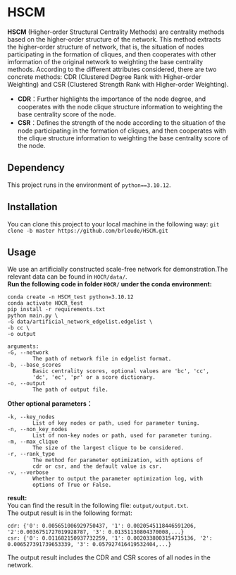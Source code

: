 # HSCM
**HSCM** (Higher-order Structural Centrality Methods) are centrality methods based on the higher-order structure of the network. This method extracts the higher-order structure of network, that is, the situation of nodes participating in the formation of cliques, and then cooperates with other imformation of the original network to weighting the base centrality methods. According to the different attributes considered, there are two concrete methods: CDR (Clustered Degree Rank with Higher-order Weighting) and CSR (Clustered Strength Rank with Higher-order Weighting).  
- **CDR**：Further highlights the importance of the node degree, and cooperates with the node clique structure information to weighting the base centrality score of the node.  
- **CSR**：Defines the strength of the node according to the situation of the node participating in the formation of cliques, and then cooperates with the clique structure information to weighting the base centrality score of the node.
## Dependency
This project runs in the environment of `python==3.10.12`.
## Installation
You can clone this project to your local machine in the following way:
`git clone -b master https://github.com/brleude/HSCM.git`
## Usage
We use an artificially constructed scale-free network for demonstration.The relevant data can be found in `HOCR/data/`.<br>**Run the following code in folder `HOCR/`  under the conda environment:**

```
conda create -n HSCM_test python=3.10.12
conda activate HOCR_test
pip install -r requirements.txt
python main.py \
-G data/artificial_network_edgelist.edgelist \
-b cc \
-o output

arguments:
-G, --network
		The path of network file in edgelist format.
-b, --base_scores
		Basic centrality scores, optional values are 'bc', 'cc',
		'dc', 'ec', 'pr' or a score dictionary.
-o, --output
		The path of output file.
```
**Other optional parameters：**
```
-k, --key_nodes
		List of key nodes or path, used for parameter tuning.
-n, --non_key_nodes
		List of non-key nodes or path, used for parameter tuning.
-m, --max_clique
		The size of the largest clique to be considered.
-r, --rank_type
		The method for parameter optimization, with options of
		cdr or csr, and the default value is csr.
-v, --verbose
		Whether to output the parameter optimization log, with
		options of True or False.

```
**result:** <br>You can find the result in the following file:
`output/output.txt`.<br>The output result is in the following format:
```
cdr: {'0': 0.005651006929750437, '1': 0.0020545118446591206, '2':0.0036751727019928787, '3': 0.01351130804370008,...}
csr: {'0': 0.011682150937732259, '1': 0.0020338003154715136, '2': 0.006527391739653339, '3': 0.057927416419532404,...}
```
The output result includes the CDR and CSR scores of all nodes in the network.

